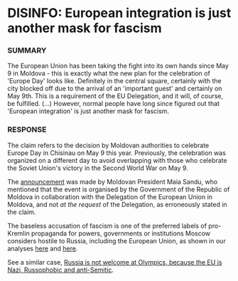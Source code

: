 DISINFO: European integration is just another mask for fascism
==============================================================

### SUMMARY

The European Union has been taking the fight into its own hands since May 9 in Moldova - this is exactly what the new plan for the celebration of 'Europe Day' looks like. Definitely in the central square, certainly with the city blocked off due to the arrival of an 'important guest' and certainly on May 9th. This is a requirement of the EU Delegation, and it will, of course, be fulfilled. (...) However, normal people have long since figured out that 'European integration' is just another mask for fascism.

### RESPONSE

The claim refers to the decision by Moldovan authorities to celebrate Europe Day in Chisinau on May 9 this year. Previously, the celebration was organized on a different day to avoid overlapping with those who celebrate the Soviet Union's victory in the Second World War on May 9.

The [announcement](https://www.facebook.com/maia.sandu/posts/pfbid02oUm7qBMHqcMqCSYSUjUZvSfB7nLSpHXWXnBR9tqgep2nJEChtBp65QfC3GES1vSrl) was made by Moldovan President Maia Sandu, who mentioned that the event is organised by the Government of the Republic of Moldova in collaboration with the Delegation of the European Union in Moldova, and not _at the request_ of the Delegation, as erroneously stated in the claim.

The baseless accusation of fascism is one of the preferred labels of pro-Kremlin propaganda for powers, governments or institutions Moscow considers hostile to Russia, including the European Union, as shown in our analyses [here](https://euvsdisinfo.eu/always-blame-the-west-and-six-other-disinformation-trends/) and [here](https://euvsdisinfo.eu/key-narratives-in-pro-kremlin-disinformation-nazis/).

See a similar case, [Russia is not welcome at Olympics, because the EU is Nazi, Russophobic and anti-Semitic](https://euvsdisinfo.eu/report/russia-is-not-welcome-at-olympics-because-the-eu-is-nazi-russophobic-and-anti-semitic/).